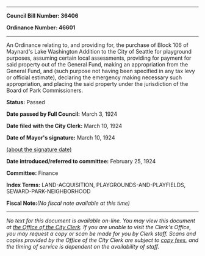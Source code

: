 

********

**Council Bill Number: 36406**
   
**Ordinance Number: 46601**
********

 An Ordinance relating to, and providing for, the purchase of Block 106 of Maynard's Lake Washington Addition to the City of Seattle for playground purposes, assuming certain local assessments, providing for payment for said property out of the General Fund, making an appropriation from the General Fund, and (such purpose not having been specified in any tax levy or official estimate), declaring the emergency making necessary such appropriation, and placing the said property under the jurisdiction of the Board of Park Commissioners.

**Status:** Passed
   
**Date passed by Full Council:** March 3, 1924
   
**Date filed with the City Clerk:** March 10, 1924
   
**Date of Mayor's signature:** March 10, 1924
   
[(about the signature date)](/~public/approvaldate.htm)
   
   
   
**Date introduced/referred to committee:** February 25, 1924
   
**Committee:** Finance
   
   
**Index Terms:** LAND-ACQUISITION, PLAYGROUNDS-AND-PLAYFIELDS, SEWARD-PARK-NEIGHBORHOOD

**Fiscal Note:**_(No fiscal note available at this time)_
********

_No text for this document is available on-line. You may view this document at [the Office of the City Clerk](http://www.seattle.gov/leg/clerk/contactUs.htm). If you are unable to visit the Clerk's Office, you may request a copy or scan be made for you by Clerk staff. Scans and copies provided by the Office of the City Clerk are subject to [copy fees](http://clerk.seattle.gov/~public/clerkfees.htm), and the timing of service is dependent on the availability of staff._

